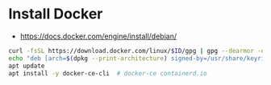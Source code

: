 # Install Docker

- https://docs.docker.com/engine/install/debian/

```sh	
curl -fsSL https://download.docker.com/linux/$ID/gpg | gpg --dearmor -o /usr/share/keyrings/docker-archive-keyring.gpg
echo "deb [arch=$(dpkg --print-architecture) signed-by=/usr/share/keyrings/docker-archive-keyring.gpg] https://download.docker.com/linux/$ID $VERSION_CODENAME stable" > /etc/apt/sources.list.d/docker.list
apt update
apt install -y docker-ce-cli  # docker-ce containerd.io
```
